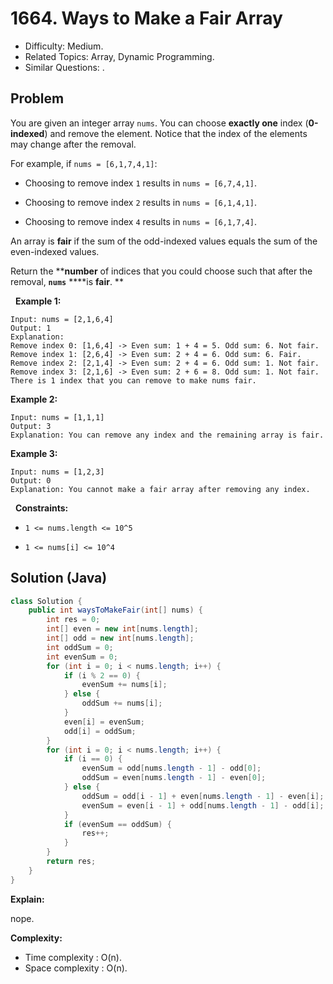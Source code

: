 # 1664. Ways to Make a Fair Array

- Difficulty: Medium.
- Related Topics: Array, Dynamic Programming.
- Similar Questions: .

## Problem

You are given an integer array ```nums```. You can choose **exactly one** index (**0-indexed**) and remove the element. Notice that the index of the elements may change after the removal.

For example, if ```nums = [6,1,7,4,1]```:


	
- Choosing to remove index ```1``` results in ```nums = [6,7,4,1]```.
	
- Choosing to remove index ```2``` results in ```nums = [6,1,4,1]```.
	
- Choosing to remove index ```4``` results in ```nums = [6,1,7,4]```.


An array is **fair** if the sum of the odd-indexed values equals the sum of the even-indexed values.

Return the ****number** of indices that you could choose such that after the removal, **```nums```** ****is **fair**. **

 
**Example 1:**

```
Input: nums = [2,1,6,4]
Output: 1
Explanation:
Remove index 0: [1,6,4] -> Even sum: 1 + 4 = 5. Odd sum: 6. Not fair.
Remove index 1: [2,6,4] -> Even sum: 2 + 4 = 6. Odd sum: 6. Fair.
Remove index 2: [2,1,4] -> Even sum: 2 + 4 = 6. Odd sum: 1. Not fair.
Remove index 3: [2,1,6] -> Even sum: 2 + 6 = 8. Odd sum: 1. Not fair.
There is 1 index that you can remove to make nums fair.
```

**Example 2:**

```
Input: nums = [1,1,1]
Output: 3
Explanation: You can remove any index and the remaining array is fair.
```

**Example 3:**

```
Input: nums = [1,2,3]
Output: 0
Explanation: You cannot make a fair array after removing any index.
```

 
**Constraints:**


	
- ```1 <= nums.length <= 10^5```
	
- ```1 <= nums[i] <= 10^4```



## Solution (Java)

```java
class Solution {
    public int waysToMakeFair(int[] nums) {
        int res = 0;
        int[] even = new int[nums.length];
        int[] odd = new int[nums.length];
        int oddSum = 0;
        int evenSum = 0;
        for (int i = 0; i < nums.length; i++) {
            if (i % 2 == 0) {
                evenSum += nums[i];
            } else {
                oddSum += nums[i];
            }
            even[i] = evenSum;
            odd[i] = oddSum;
        }
        for (int i = 0; i < nums.length; i++) {
            if (i == 0) {
                evenSum = odd[nums.length - 1] - odd[0];
                oddSum = even[nums.length - 1] - even[0];
            } else {
                oddSum = odd[i - 1] + even[nums.length - 1] - even[i];
                evenSum = even[i - 1] + odd[nums.length - 1] - odd[i];
            }
            if (evenSum == oddSum) {
                res++;
            }
        }
        return res;
    }
}
```

**Explain:**

nope.

**Complexity:**

* Time complexity : O(n).
* Space complexity : O(n).
